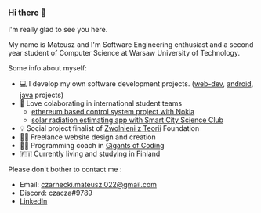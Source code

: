 ### Hi there 👋 
I'm really glad to see you here. 

My name is Mateusz and I'm Software Engineering enthusiast and a second year student of Computer Science at Warsaw University of Technology. 

Some info about myself:

- :computer: I develop my own software development projects. ([web-dev](https://github.com/czaacza/Web-Development-Projects), [android](https://github.com/czaacza/Android-Souvenir-App), [java](https://github.com/czaacza/Path-Finder) projects) 
- 👯 Love colaborating in international student teams
  - [ethereum based control system project with Nokia](https://github.com/dfallow/EthereumProject)
  - [solar radiation estimating app with Smart City Science Club]()
- 💡 Social project finalist of [Zwolnieni z Teorii](https://zwolnienizteorii.pl/) Foundation
- 👨‍💻 Freelance website design and creation
- 👨‍🏫 Programming coach in [Gigants of Coding](https://www.giganciprogramowania.edu.pl/)
- 🇫🇮 Currently living and studying in Finland


Please don't bother to contact me :
- Email: czarnecki.mateusz.022@gmail.com
- Discord: czacza#9789
- [LinkedIn](https://www.linkedin.com/in/mateusz--czarnecki/)

<!--
**czaacza/czaacza** is a ✨ _special_ ✨ repository because its `README.md` (this file) appears on your GitHub profile.

Here are some ideas to get you started:

- 🔭 I’m currently working on ...
- 🌱 I’m currently learning ...
- 👯 I’m looking to collaborate on ...
- 🤔 I’m looking for help with ...
- 💬 Ask me about ...
- 📫 How to reach me: ...
- 😄 Pronouns: ...
- ⚡ Fun fact: ...
-->
